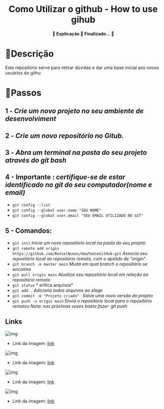  
<h1 align="center">
  Como Utilizar o github - How to use gihub
</h1>


<h4 align="center">
  🚧  Explicação 🚀 Finalizado...  🚧
</h4>

<h1>
   🚀Descrição
</h1>
<p>
 Este repositório serve para retirar dúvidas e dar uma base inicial aos novos usuários do githu
</p>
 
<h1>
    🎯Passos
</h1>


## 1 - *Crie um novo projeto no seu ambiente de desenvolviment*



##  2 - *Crie um novo repositório no Gitub.*


##  3 - *Abra um terminal na pasta do seu projeto através do git bash*


## 4 - Importante : *certifique-se de estar identificado no git do seu computador(nome e email)* 
 * `git config --list`
 * `git config --global user.name "SEU NOME"`
 * `git config --global user.email "SEU EMAIL UTILIZADO NO GIT"`

##  5 - Comandos: 
 * `git init` *Inicia um novo repositório local na pasta do seu projeto*
 * `git remote add origin https://github.com/RonielNunes/HowToUseGitHub.git` *Associa seu repositório  local ao repositório remoto, com o apelido de "origin"*
 * `git branch -m master main` *Muda em qual branch o repositório se encontra*
 * `git pull origin main` *Atualiza seu repositório local em relação ao repositório remoto*
 * `git status` * erifica arquivos*
 * `git add .` *Adiciona todos arquivos ao stage*
 *  `git commit -m "Projeto criado" ` *Salva uma nova versão do projeto*
 *  `git push -u origin main` *Envia o repositório local para o repositório remotos Nota: nas próximas vezes basta fazer: git push*


## Links 

![img](https://image.slidesharecdn.com/github-git-cheat-sheet-140327004248-phpapp02/95/github-gitcheatsheet-1-638.jpg?cb=1395881032)

- Link da imagem: [link](https://image.slidesharecdn.com/github-git-cheat-sheet-140327004248-phpapp02/95/github-gitcheatsheet-1-638.jpg?cb=1395881032)


![img](https://intellipaat.com/mediaFiles/2019/03/Git-Cheat-Sheet.jpg)

- Link da imagem: [link](https://intellipaat.com/mediaFiles/2019/03/Git-Cheat-Sheet.jpg)

![img](https://www.git-tower.com/learn/cheat-sheets/git-pt/git-cheat-sheet-large01-pt.png)

- Link da imagem: [link](https://www.git-tower.com/learn/cheat-sheets/git-pt/git-cheat-sheet-large01-pt.png)

![img](https://i.redd.it/8341g68g1v7y.png)

- Link da imagem: [link](https://i.redd.it/8341g68g1v7y.png)


